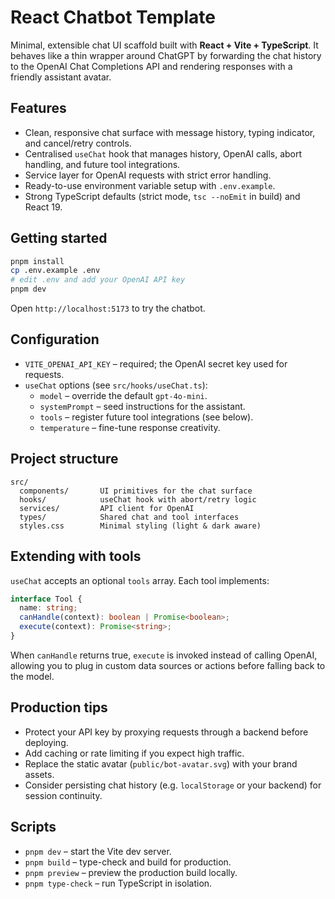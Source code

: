 # React Chatbot Template

Minimal, extensible chat UI scaffold built with **React + Vite + TypeScript**. It behaves like a thin wrapper around ChatGPT by forwarding the chat history to the OpenAI Chat Completions API and rendering responses with a friendly assistant avatar.

## Features
- Clean, responsive chat surface with message history, typing indicator, and cancel/retry controls.
- Centralised `useChat` hook that manages history, OpenAI calls, abort handling, and future tool integrations.
- Service layer for OpenAI requests with strict error handling.
- Ready-to-use environment variable setup with `.env.example`.
- Strong TypeScript defaults (strict mode, `tsc --noEmit` in build) and React 19.

## Getting started
```bash
pnpm install
cp .env.example .env
# edit .env and add your OpenAI API key
pnpm dev
```

Open `http://localhost:5173` to try the chatbot.

## Configuration
- `VITE_OPENAI_API_KEY` – required; the OpenAI secret key used for requests.
- `useChat` options (see `src/hooks/useChat.ts`):
  - `model` – override the default `gpt-4o-mini`.
  - `systemPrompt` – seed instructions for the assistant.
  - `tools` – register future tool integrations (see below).
  - `temperature` – fine-tune response creativity.

## Project structure
```
src/
  components/       UI primitives for the chat surface
  hooks/            useChat hook with abort/retry logic
  services/         API client for OpenAI
  types/            Shared chat and tool interfaces
  styles.css        Minimal styling (light & dark aware)
```

## Extending with tools
`useChat` accepts an optional `tools` array. Each tool implements:
```ts
interface Tool {
  name: string;
  canHandle(context): boolean | Promise<boolean>;
  execute(context): Promise<string>;
}
```
When `canHandle` returns true, `execute` is invoked instead of calling OpenAI, allowing you to plug in custom data sources or actions before falling back to the model.

## Production tips
- Protect your API key by proxying requests through a backend before deploying.
- Add caching or rate limiting if you expect high traffic.
- Replace the static avatar (`public/bot-avatar.svg`) with your brand assets.
- Consider persisting chat history (e.g. `localStorage` or your backend) for session continuity.

## Scripts
- `pnpm dev` – start the Vite dev server.
- `pnpm build` – type-check and build for production.
- `pnpm preview` – preview the production build locally.
- `pnpm type-check` – run TypeScript in isolation.
